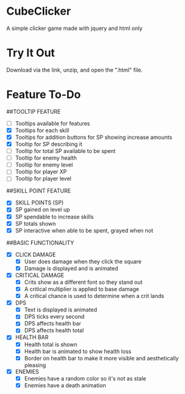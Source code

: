 # CubeClicker
A simple clicker game made with jquery and html only

# Try It Out
Download via the link, unzip, and open the ".html" file.

# Feature To-Do

##TOOLTIP FEATURE
- [ ] Tooltips available for features
 - [x] Tooltips for each skill
 - [x] Tooltips for addition buttons for SP showing increase amounts
 - [x] Tooltip for SP describing it
 - [ ] Tooltip for total SP available to be spent
 - [ ] Tooltip for enemy health
 - [ ] Tooltip for enemy level
 - [ ] Tooltip for player XP
 - [ ] Tooltip for player level

##SKILL POINT FEATURE
- [x] SKILL POINTS (SP)
 - [x] SP gained on level up
 - [x] SP spendable to increase skills
 - [x] SP totals shown
 - [x] SP interactive when able to be spent, grayed when not

##BASIC FUNCTIONALITY

- [x] CLICK DAMAGE
   - [x] User does damage when they click the square
   - [x] Damage is displayed and is animated
- [x] CRITICAL DAMAGE
   - [x] Crits show as a different font so they stand out
   - [x] A critical multiplier is applied to base damage
   - [x] A critical chance is used to determine when a crit lands
- [x] DPS
   - [x] Text is displayed is animated
   - [x] DPS ticks every second
   - [x] DPS affects health bar
   - [x] DPS affects health total
- [x] HEALTH BAR
   - [x] Health total is shown
   - [x] Health bar is animated to show health loss
   - [x] Border on health bar to make it more visible and aesthetically pleasing
- [x] ENEMIES
   - [x] Enemies have a random color so it's not as stale
   - [x] Enemies have a death animation
